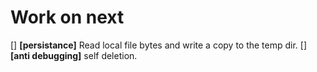 # Work on next
[] **[persistance]** Read local file bytes and write a copy to the temp dir.
[] **[anti debugging]** self deletion.
	